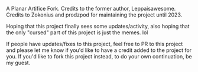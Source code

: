 A Planar Artifice Fork. Credits to the former author, Leppaisawesome. Credits to Zokonius and prodzpod for maintaining the project until 2023.

Hoping that this project finally sees some updates/activity, also hoping that the only "cursed" part of this project is just the memes. lol

If people have updates/fixes to this project, feel free to PR to this project and please let me know if you'd like to have a credit added to the project for you.
If you'd like to fork this project instead, to do your own continuation, be my guest.
